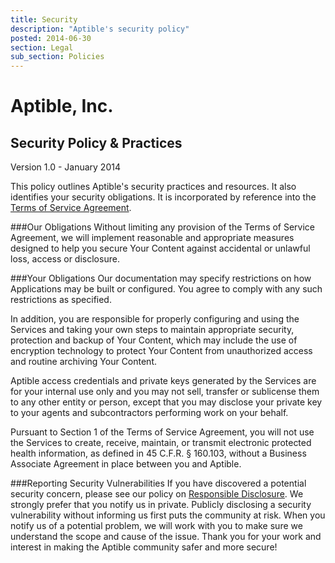 ```yaml
---
title: Security
description: "Aptible's security policy"
posted: 2014-06-30
section: Legal
sub_section: Policies
---
```


Aptible, Inc.
=============
Security Policy & Practices
---------------------

Version 1.0 - January 2014

This policy outlines Aptible's security practices and resources. It also identifies your security obligations. It is incorporated by reference into the [Terms of Service Agreement](/terms).

###Our Obligations
Without limiting any provision of the Terms of Service Agreement, we will implement reasonable and appropriate measures designed to help you secure Your Content against accidental or unlawful loss, access or disclosure.

###Your Obligations
Our documentation may specify restrictions on how Applications may be built or configured. You agree to comply with any such restrictions as specified.

In addition, you are responsible for properly configuring and using the Services and taking your own steps to maintain appropriate security, protection and backup of Your Content, which may include the use of encryption technology to protect Your Content from unauthorized access and routine archiving Your Content.

Aptible access credentials and private keys generated by the Services are for your internal use only and you may not sell, transfer or sublicense them to any other entity or person, except that you may disclose your private key to your agents and subcontractors performing work on your behalf.

Pursuant to Section 1 of the Terms of Service Agreement, you will not use the Services to create, receive, maintain, or transmit electronic protected health information, as defined in 45 C.F.R. § 160.103, without a Business Associate Agreement in place between you and Aptible.

###Reporting Security Vulnerabilities
If you have discovered a potential security concern, please see our policy on [Responsible Disclosure](/terms/responsible_disclosure). We strongly prefer that you notify us in private. Publicly disclosing a security vulnerability without informing us first puts the community at risk. When you notify us of a potential problem, we will work with you to make sure we understand the scope and cause of the issue. Thank you for your work and interest in making the Aptible community safer and more secure!
